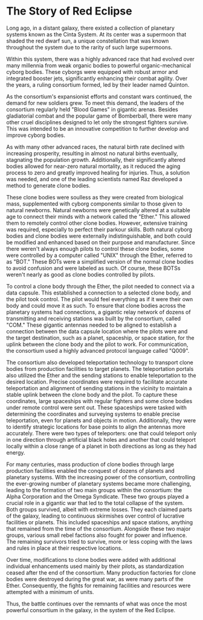 # The Story of Red Eclipse

Long ago, in a distant galaxy, there existed a collection of planetary systems known as the Cinta System. At its center was a supermoon that shaded the red dwarf sun, a unique constellation that was known throughout the system due to the rarity of such large supermoons.

Within this system, there was a highly advanced race that had evolved over many millennia from weak organic bodies to powerful organic-mechanical cyborg bodies. These cyborgs were equipped with robust armor and integrated booster jets, significantly enhancing their combat agility. Over the years, a ruling consortium formed, led by their leader named Quinton.

As the consortium's expansionist efforts and constant wars continued, the demand for new soldiers grew. To meet this demand, the leaders of the consortium regularly held "Blood Games" in gigantic arenas. Besides gladiatorial combat and the popular game of Bomberball, there were many other cruel disciplines designed to let only the strongest fighters survive. This was intended to be an innovative competition to further develop and improve cyborg bodies.

As with many other advanced races, the natural birth rate declined with increasing prosperity, resulting in almost no natural births eventually, stagnating the population growth. Additionally, their significantly altered bodies allowed for near-zero natural mortality, as it reduced the aging process to zero and greatly improved healing for injuries. Thus, a solution was needed, and one of the leading scientists named Raz developed a method to generate clone bodies.

These clone bodies were soulless as they were created from biological mass, supplemented with cyborg components similar to those given to natural newborns. Natural newborns were genetically altered at a suitable age to connect their minds with a network called the "Ether." This allowed them to remotely control other clone bodies. However, extensive training was required, especially to perfect their parkour skills. Both natural cyborg bodies and clone bodies were externally indistinguishable, and both could be modified and enhanced based on their purpose and manufacturer. Since there weren't always enough pilots to control these clone bodies, some were controlled by a computer called "UNIX" through the Ether, referred to as "BOT." These BOTs were a simplified version of the normal clone bodies to avoid confusion and were labeled as such. Of course, these BOTSs weren't nearly as good as clone bodies controlled by pilots.

To control a clone body through the Ether, the pilot needed to connect via a data capsule. This established a connection to a selected clone body, and the pilot took control. The pilot would feel everything as if it were their own body and could move it as such. To ensure that clone bodies across the planetary systems had connections, a gigantic relay network of dozens of transmitting and receiving stations was built by the consortium, called "COM." These gigantic antennas needed to be aligned to establish a connection between the data capsule location where the pilots were and the target destination, such as a planet, spaceship, or space station, for the uplink between the clone body and the pilot to work. For communication, the consortium used a highly advanced protocol language called "Q009".

The consortium also developed teleportation technology to transport clone bodies from production facilities to target planets. The teleportation portals also utilized the Ether and the sending stations to enable teleportation to the desired location. Precise coordinates were required to facilitate accurate teleportation and alignment of sending stations in the vicinity to maintain a stable uplink between the clone body and the pilot. To capture these coordinates, large spaceships with regular fighters and some clone bodies under remote control were sent out. These spaceships were tasked with determining the coordinates and surveying systems to enable precise teleportation, even for planets and objects in motion. Additionally, they were to identify strategic locations for base points to align the antennas more accurately. There were two types of teleporters: one that could teleport only in one direction through artificial black holes and another that could teleport locally within a close range of a planet in both directions as long as they had energy.

For many centuries, mass production of clone bodies through large production facilities enabled the conquest of dozens of planets and planetary systems. With the increasing power of the consortium, controlling the ever-growing number of planetary systems became more challenging, leading to the formation of two main groups within the consortium: the Alpha Corporation and the Omega Syndicate. These two groups played a crucial role in a gigantic war that led to the total collapse of the system. Both groups survived, albeit with extreme losses. They each claimed parts of the galaxy, leading to continuous skirmishes over control of lucrative facilities or planets. This included spaceships and space stations, anything that remained from the time of the consortium. Alongside these two major groups, various small rebel factions also fought for power and influence. The remaining survivors tried to survive, more or less coping with the laws and rules in place at their respective locations.

Over time, modifications to clone bodies were added with additional individual enhancements used mainly by their pilots, as standardization ceased after the end of the consortium. Many production factories for clone bodies were destroyed during the great war, as were many parts of the Ether. Consequently, the fights for remaining facilities and resources were attempted with a minimum of units.

Thus, the battle continues over the remnants of what was once the most powerful consortium in the galaxy, in the system of the Red Eclipse.
